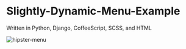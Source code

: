 # Slightly-Dynamic-Menu-Example


Written in Python, Django, CoffeeScript, SCSS, and HTML

![hipster-menu](https://cloud.githubusercontent.com/assets/5776784/8165452/7ea29028-135e-11e5-9ecd-77696763c21a.gif)
